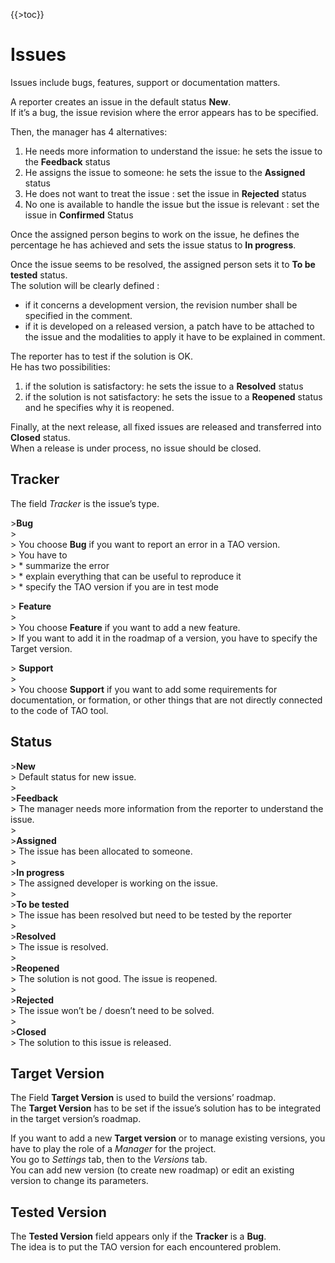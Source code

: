 {{\>toc}}

Issues
======

Issues include bugs, features, support or documentation matters.

A reporter creates an issue in the default status **New**.\
If it’s a bug, the issue revision where the error appears has to be specified.

Then, the manager has 4 alternatives:

1.  He needs more information to understand the issue: he sets the issue to the **Feedback** status
2.  He assigns the issue to someone: he sets the issue to the **Assigned** status
3.  He does not want to treat the issue : set the issue in **Rejected** status
4.  No one is available to handle the issue but the issue is relevant : set the issue in **Confirmed** Status

Once the assigned person begins to work on the issue, he defines the percentage he has achieved and sets the issue status to **In progress**.

Once the issue seems to be resolved, the assigned person sets it to **To be tested** status.\
The solution will be clearly defined :

-   if it concerns a development version, the revision number shall be specified in the comment.
-   if it is developed on a released version, a patch have to be attached to the issue and the modalities to apply it have to be explained in comment.

The reporter has to test if the solution is OK.\
He has two possibilities:

1.  if the solution is satisfactory: he sets the issue to a **Resolved** status
2.  if the solution is not satisfactory: he sets the issue to a **Reopened** status and he specifies why it is reopened.

Finally, at the next release, all fixed issues are released and transferred into **Closed** status.\
When a release is under process, no issue should be closed.

Tracker
-------

The field *Tracker* is the issue’s type.

\>**Bug**\
\>\
\> You choose **Bug** if you want to report an error in a TAO version.\
\> You have to\
\> \* summarize the error\
\> \* explain everything that can be useful to reproduce it\
\> \* specify the TAO version if you are in test mode

\> **Feature**\
\>\
\> You choose **Feature** if you want to add a new feature.\
\> If you want to add it in the roadmap of a version, you have to specify the Target version.

\> **Support**\
\>\
\> You choose **Support** if you want to add some requirements for documentation, or formation, or other things that are not directly connected to the code of TAO tool.

Status
------

\>**New**\
\> Default status for new issue.\
\>\
\>**Feedback**\
\> The manager needs more information from the reporter to understand the issue.\
\>\
\>**Assigned**\
\> The issue has been allocated to someone.\
\>\
\>**In progress**\
\> The assigned developer is working on the issue.\
\>\
\>**To be tested**\
\> The issue has been resolved but need to be tested by the reporter\
\>\
\>**Resolved**\
\> The issue is resolved.\
\>\
\>**Reopened**\
\> The solution is not good. The issue is reopened.\
\>\
\>**Rejected**\
\> The issue won’t be / doesn’t need to be solved.\
\>\
\>**Closed**\
\> The solution to this issue is released.

Target Version
--------------

The Field **Target Version** is used to build the versions’ roadmap.\
The **Target Version** has to be set if the issue’s solution has to be integrated in the target version’s roadmap.

If you want to add a new **Target version** or to manage existing versions, you have to play the role of a *Manager* for the project.\
You go to *Settings* tab, then to the *Versions* tab.\
You can add new version (to create new roadmap) or edit an existing version to change its parameters.

Tested Version
--------------

The **Tested Version** field appears only if the **Tracker** is a **Bug**.\
The idea is to put the TAO version for each encountered problem.


